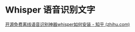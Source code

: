 # Whisper 语音识别文字

[开源免费离线语音识别神器whisper如何安装 - 知乎 (zhihu.com)](https://zhuanlan.zhihu.com/p/595691785)